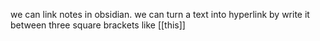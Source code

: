 we can link notes in obsidian. 
we can turn a text into hyperlink by write it between three square brackets like [[this]] 